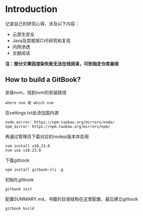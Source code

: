# Introduction

记录自己的研究心得，涉及以下内容：

- 云原生安全
- Java及其框架CVE研究和复现
- 内网渗透
- 文献阅读

**注：部分文章因渲染失败无法在线阅读，可到指定仓库查阅**

## How to build a GitBook?

安装nvm，找到nvm的安装路径

```
where nvm 或 which nvm
```

在settings.txt处添加国内源

```
node_mirror: https://npm.taobao.org/mirrors/node/
npm_mirror: https://npm.taobao.org/mirrors/npm/
```

再通过管理员下载对应的nodejs版本并启用

```
nvm install v10.23.0
nvm use v10.23.0
```

下载gitbook

```
npm install gitbook-cli -g
```

初始化gitbook

```
gitbook init
```

配置SUMMARY.md，书籍的目录结构在这里配置，最后建立gitbook

```
gitbook build
```

